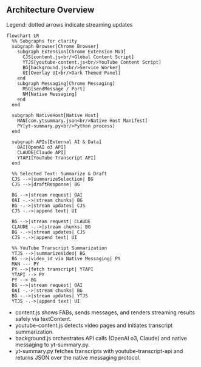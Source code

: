 ## Architecture Overview

Legend: dotted arrows indicate streaming updates

```mermaid
flowchart LR
  %% Subgraphs for clarity
  subgraph Browser[Chrome Browser]
    subgraph Extension[Chrome Extension MV3]
      CJS[content.js<br/>Global Content Script]
      YTJS[youtube-content.js<br/>YouTube Content Script]
      BG[background.js<br/>Service Worker]
      UI[Overlay UI<br/>Dark Themed Panel]
    end
    subgraph Messaging[Chrome Messaging]
      MSG[sendMessage / Port]
      NM[Native Messaging]
    end
  end

  subgraph NativeHost[Native Host]
    MAN[com.ytsummary.json<br/>Native Host Manifest]
    PY[yt-summary.py<br/>Python process]
  end

  subgraph APIs[External AI & Data]
    OAI[OpenAI o3 API]
    CLAUDE[Claude API]
    YTAPI[YouTube Transcript API]
  end

  %% Selected Text: Summarize & Draft
  CJS -->|summarizeSelection| BG
  CJS -->|draftResponse| BG

  BG -->|stream request| OAI
  OAI -.->|stream chunks| BG
  BG -.->|stream updates| CJS
  CJS -.->|append text| UI

  BG -->|stream request| CLAUDE
  CLAUDE -.->|stream chunks| BG
  BG -.->|stream updates| CJS
  CJS -.->|append text| UI

  %% YouTube Transcript Summarization
  YTJS -->|summarizeVideo| BG
  BG -->|video_id via Native Messaging| PY
  MAN --- PY
  PY -->|fetch transcript| YTAPI
  YTAPI --> PY
  PY --> BG
  BG -->|stream request| OAI
  OAI -.->|stream chunks| BG
  BG -.->|stream updates| YTJS
  YTJS -.->|append text| UI
```

- content.js shows FABs, sends messages, and renders streaming results safely via textContent.
- youtube-content.js detects video pages and initiates transcript summarization.
- background.js orchestrates API calls (OpenAI o3, Claude) and native messaging to yt-summary.py.
- yt-summary.py fetches transcripts with youtube-transcript-api and returns JSON over the native messaging protocol.
